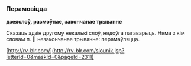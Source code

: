 ### Перамовіцца
**дзеяслоў, размоўнае, закончанае трыванне**

Сказаць адзін другому некалькі слоў, нядоўга пагаварыць. Няма з кім словам п. || незакончанае трыванне: перамаўляцца.

<a rel="author">[http://rv-blr.com/](http://rv-blr.com/slounik.jsp?letterId=0&maskId=0&pageId=2311)</a>

